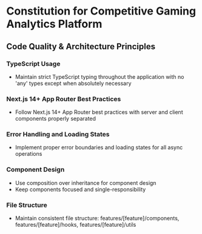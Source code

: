 # Constitution for Competitive Gaming Analytics Platform

## Code Quality & Architecture Principles

### TypeScript Usage
- Maintain strict TypeScript typing throughout the application with no 'any' types except when absolutely necessary

### Next.js 14+ App Router Best Practices
- Follow Next.js 14+ App Router best practices with server and client components properly separated

### Error Handling and Loading States
- Implement proper error boundaries and loading states for all async operations

### Component Design
- Use composition over inheritance for component design
- Keep components focused and single-responsibility

### File Structure
- Maintain consistent file structure: features/[feature]/components, features/[feature]/hooks, features/[feature]/utils